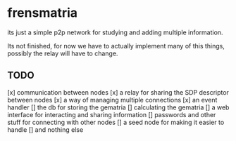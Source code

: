 # frensmatria
its just a simple p2p network for studying and adding multiple information.

Its not finished, for now we have to actually implement many of this things, possibly the relay will have to change.

## TODO

[x] communication between nodes
[x] a relay for sharing the SDP descriptor between nodes
[x] a way of managing multiple connections
[x] an event handler
[] the db for storing the gematria
[] calculating the gematria
[] a web interface for interacting and sharing information
[] passwords and other stuff for connecting with other nodes
[] a seed node for making it easier to handle
[] and nothing else

